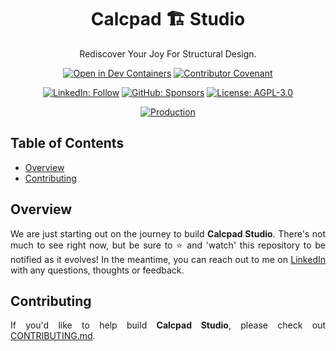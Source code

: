 <div align="center">
  <h1>Calcpad 🏗️ Studio</h1>
  <p>Rediscover Your Joy For Structural Design.</p>

  [![Open in Dev Containers](https://img.shields.io/static/v1?label=Dev%20Containers&message=Open&color=blue&logo=visualstudiocode)](https://vscode.dev/redirect?url=vscode://ms-vscode-remote.remote-containers/cloneInVolume?url=https://github.com/jamesbayley/Fortress)
  [![Contributor Covenant](https://img.shields.io/badge/Contributor%20Covenant-2.0-4baaaa.svg)](code_of_conduct.md)

  [![LinkedIn: Follow](https://img.shields.io/badge/LinkedIn-Follow-blue)](https://www.linkedin.com/in/jsbayley)
  [![GitHub: Sponsors](https://img.shields.io/badge/GitHub-Sponsors-yellow)](https://www.github.com/sponsors/jamesbayley)
  [![License: AGPL-3.0](https://img.shields.io/badge/License-AGPL--3.0-blueviolet)](https://choosealicense.com/licenses/agpl-3.0/)

  [![Production](https://github.com/jamesbayley/Calcpad.Studio/actions/workflows/publish.yml/badge.svg)](https://github.com/jamesbayley/Calcpad.Studio/actions/workflows/publish.yml)
</div>

## Table of Contents

- [Overview](#overview)
- [Contributing](#contributing)

## Overview

<p align="justify">
We are just starting out on the journey to build <strong>Calcpad Studio</strong>. There's not much to see right now, but be sure to ⭐️ and 'watch' this repository to be notified as it evolves! In the meantime, you can reach out to me on <a href="https://www.linkedin.com/in/jsbayley" target="_blank">LinkedIn</a> with any questions, thoughts or feedback.
</p>

## Contributing

<p align="justify">
If you'd like to help build <strong>Calcpad Studio</strong>, please check out <a href="./CONTRIBUTING.md" target="_blank">CONTRIBUTING.md</a>.
</p>
